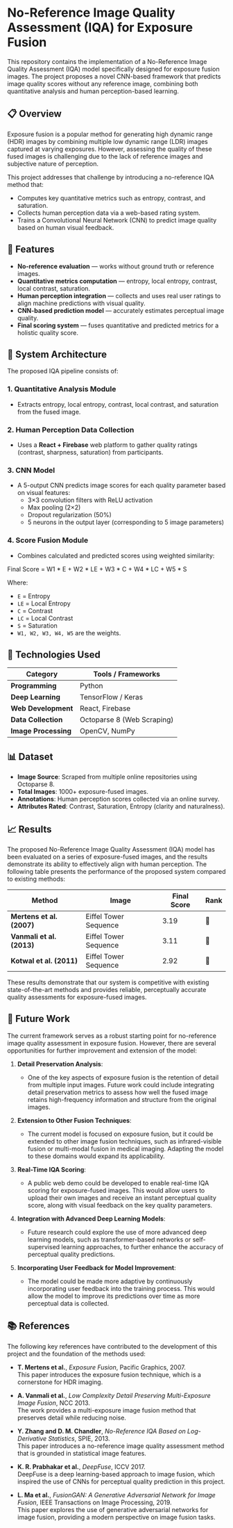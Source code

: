 # No-Reference Image Quality Assessment (IQA) for Exposure Fusion

This repository contains the implementation of a No-Reference Image Quality Assessment (IQA) model specifically designed for exposure fusion images. The project proposes a novel CNN-based framework that predicts image quality scores without any reference image, combining both quantitative analysis and human perception-based learning.

## 📋 Overview

Exposure fusion is a popular method for generating high dynamic range (HDR) images by combining multiple low dynamic range (LDR) images captured at varying exposures. However, assessing the quality of these fused images is challenging due to the lack of reference images and subjective nature of perception.

This project addresses that challenge by introducing a no-reference IQA method that:
- Computes key quantitative metrics such as entropy, contrast, and saturation.
- Collects human perception data via a web-based rating system.
- Trains a Convolutional Neural Network (CNN) to predict image quality based on human visual feedback.

## 🚀 Features
- **No-reference evaluation** — works without ground truth or reference images.
- **Quantitative metrics computation** — entropy, local entropy, contrast, local contrast, saturation.
- **Human perception integration** — collects and uses real user ratings to align machine predictions with visual quality.
- **CNN-based prediction model** — accurately estimates perceptual image quality.
- **Final scoring system** — fuses quantitative and predicted metrics for a holistic quality score.

## 🧩 System Architecture

The proposed IQA pipeline consists of:

### 1. Quantitative Analysis Module
- Extracts entropy, local entropy, contrast, local contrast, and saturation from the fused image.

### 2. Human Perception Data Collection
- Uses a **React + Firebase** web platform to gather quality ratings (contrast, sharpness, saturation) from participants.

### 3. CNN Model
- A 5-output CNN predicts image scores for each quality parameter based on visual features:
  - 3×3 convolution filters with ReLU activation
  - Max pooling (2×2)
  - Dropout regularization (50%)
  - 5 neurons in the output layer (corresponding to 5 image parameters)

### 4. Score Fusion Module
- Combines calculated and predicted scores using weighted similarity:

Final Score = W1 * E + W2 * LE + W3 * C + W4 * LC + W5 * S

Where:
- `E` = Entropy
- `LE` = Local Entropy
- `C` = Contrast
- `LC` = Local Contrast
- `S` = Saturation
- `W1, W2, W3, W4, W5` are the weights.

## 🧠 Technologies Used

| Category             | Tools / Frameworks           |
|----------------------|------------------------------|
| **Programming**       | Python                       |
| **Deep Learning**     | TensorFlow / Keras           |
| **Web Development**   | React, Firebase              |
| **Data Collection**   | Octoparse 8 (Web Scraping)   |
| **Image Processing**  | OpenCV, NumPy                |

## 📊 Dataset

- **Image Source**: Scraped from multiple online repositories using Octoparse 8.
- **Total Images**: 1000+ exposure-fused images.
- **Annotations**: Human perception scores collected via an online survey.
- **Attributes Rated**: Contrast, Saturation, Entropy (clarity and naturalness).

## 📈 Results

The proposed No-Reference Image Quality Assessment (IQA) model has been evaluated on a series of exposure-fused images, and the results demonstrate its ability to effectively align with human perception. The following table presents the performance of the proposed system compared to existing methods:

| Method                                | Image                   | Final Score | Rank |
|---------------------------------------|-------------------------|-------------|------|
| **Mertens et al. (2007)**             | Eiffel Tower Sequence    | 3.19        | 🥇   |
| **Vanmali et al. (2013)**             | Eiffel Tower Sequence    | 3.11        | 🥈   |
| **Kotwal et al. (2011)**              | Eiffel Tower Sequence    | 2.92        | 🥉   |

These results demonstrate that our system is competitive with existing state-of-the-art methods and provides reliable, perceptually accurate quality assessments for exposure-fused images.

## 🔮 Future Work

The current framework serves as a robust starting point for no-reference image quality assessment in exposure fusion. However, there are several opportunities for further improvement and extension of the model:

1. **Detail Preservation Analysis**: 
   - One of the key aspects of exposure fusion is the retention of detail from multiple input images. Future work could include integrating detail preservation metrics to assess how well the fused image retains high-frequency information and structure from the original images.
  
2. **Extension to Other Fusion Techniques**:
   - The current model is focused on exposure fusion, but it could be extended to other image fusion techniques, such as infrared-visible fusion or multi-modal fusion in medical imaging. Adapting the model to these domains would expand its applicability.

3. **Real-Time IQA Scoring**:
   - A public web demo could be developed to enable real-time IQA scoring for exposure-fused images. This would allow users to upload their own images and receive an instant perceptual quality score, along with visual feedback on the key quality parameters.

4. **Integration with Advanced Deep Learning Models**:
   - Future research could explore the use of more advanced deep learning models, such as transformer-based networks or self-supervised learning approaches, to further enhance the accuracy of perceptual quality predictions.

5. **Incorporating User Feedback for Model Improvement**:
   - The model could be made more adaptive by continuously incorporating user feedback into the training process. This would allow the model to improve its predictions over time as more perceptual data is collected.

## 📚 References

The following key references have contributed to the development of this project and the foundation of the methods used:

- **T. Mertens et al.**, *Exposure Fusion*, Pacific Graphics, 2007.  
  This paper introduces the exposure fusion technique, which is a cornerstone for HDR imaging.

- **A. Vanmali et al.**, *Low Complexity Detail Preserving Multi-Exposure Image Fusion*, NCC 2013.  
  The work provides a multi-exposure image fusion method that preserves detail while reducing noise.

- **Y. Zhang and D. M. Chandler**, *No-Reference IQA Based on Log-Derivative Statistics*, SPIE, 2013.  
  This paper introduces a no-reference image quality assessment method that is grounded in statistical image features.

- **K. R. Prabhakar et al.**, *DeepFuse*, ICCV 2017.  
  DeepFuse is a deep learning-based approach to image fusion, which inspired the use of CNNs for perceptual quality prediction in this project.

- **L. Ma et al.**, *FusionGAN: A Generative Adversarial Network for Image Fusion*, IEEE Transactions on Image Processing, 2019.  
  This paper explores the use of generative adversarial networks for image fusion, providing a modern perspective on image fusion tasks.
